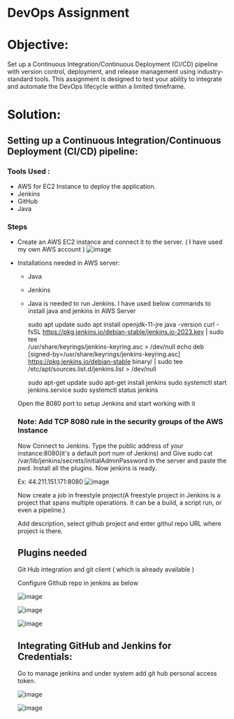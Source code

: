 # DevOps Assignment

# Objective:
Set up a Continuous Integration/Continuous Deployment (CI/CD) pipeline with version control, deployment, and release management using industry-standard tools. 
This assignment is designed to test your ability to integrate and automate the DevOps lifecycle within a limited timeframe.

# Solution:
## Setting up a Continuous Integration/Continuous Deployment (CI/CD) pipeline:
### Tools Used :
- AWS for EC2 Instance to deploy the application.
- Jenkins
- GitHub
- Java
### Steps
 - Create an AWS EC2 instance and connect it to the server. ( I have used my own AWS account )
   ![image](https://github.com/user-attachments/assets/0622f0ff-48ad-498c-956a-abd1016c5598)

- Installations needed in AWS server:
     - Java
     - Jenkins
  - Java is needed to run Jenkins. I have used below commands to install java and jenkins in AWS Server
    
    >
    sudo apt update
    sudo apt install openjdk-11-jre
    java -version
    curl -fsSL https://pkg.jenkins.io/debian-stable/jenkins.io-2023.key | sudo tee \
    /usr/share/keyrings/jenkins-keyring.asc > /dev/null
    echo deb [signed-by=/usr/share/keyrings/jenkins-keyring.asc] \
    https://pkg.jenkins.io/debian-stable binary/ | sudo tee \
    /etc/apt/sources.list.d/jenkins.list > /dev/null

    sudo apt-get update 
    sudo apt-get install jenkins
    sudo systemctl start jenkins.service
    sudo systemctl status jenkins
    >
   Open the 8080 port to setup Jenkins and start working with it

  ### Note: Add TCP 8080 rule in the security groups of the AWS Instance
  
  Now Connect to Jenkins. Type the public address of your instance:8080(it's a default port num of Jenkins) and Give sudo cat /var/lib/jenkins/secrets/initialAdminPassword in the server and paste the pwd. Install all the plugins. Now jenkins is ready.
  
  Ex: 44.211.151.171:8080
   ![image](https://github.com/user-attachments/assets/e5d0757a-f5ea-4321-88a8-36c989b09127)

  Now create a job in freestyle project(A freestyle project in Jenkins is a project that spans multiple operations. It can be a build, a script run, or even a pipeline.)

  Add description, select github project and enter githul repo URL where project is there.
  ## Plugins needed
  Git Hub integration and git client ( which is already available )

  Configure Github repo in jenkins as below

  ![image](https://github.com/user-attachments/assets/dbd690ea-a3ff-4f68-87c7-b2812bea28fe)

  ![image](https://github.com/user-attachments/assets/ed51434e-b0f7-411c-99d0-e45736fa4fb2)

  ![image](https://github.com/user-attachments/assets/25b22351-691e-4701-a6f5-97e82e8e6b8b)


  ## Integrating GitHub and Jenkins for Credentials:

  Go to manage jenkins and under system  add git hub personal access token.

  ![image](https://github.com/user-attachments/assets/fb071e9e-5ed8-4d97-aba9-fdece2b12aad)

  ![image](https://github.com/user-attachments/assets/8239cbed-6f81-42b2-8a96-b00e7c1a049b)

  





  

  


       

